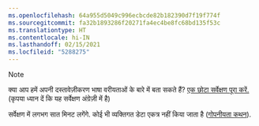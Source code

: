 ```yaml
---
ms.openlocfilehash: 64a955d5049c996ecbcde82b182390d7f19f774f
ms.sourcegitcommit: fa32b1893286f20271fa4ec4be8fc68bd135f53c
ms.translationtype: HT
ms.contentlocale: hi-IN
ms.lasthandoff: 02/15/2021
ms.locfileid: "5288275"
---
```

> [!NOTE]
>क्या आप हमें अपनी दस्तावेज़ीकरण भाषा वरीयताओं के बारे में बता सकते हैं? [एक छोटा सर्वेक्षण पूरा करें.](https://aka.ms/BAG_Docs_Language_Survey) (कृपया ध्यान दें कि यह सर्वेक्षण अंग्रेज़ी में है)
>
>सर्वेक्षण में लगभग सात मिनट लगेंगे. कोई भी व्यक्तिगत डेटा एकत्र नहीं किया जाता है ([गोपनीयता कथन](https://go.microsoft.com/fwlink/?LinkId=521839)).
